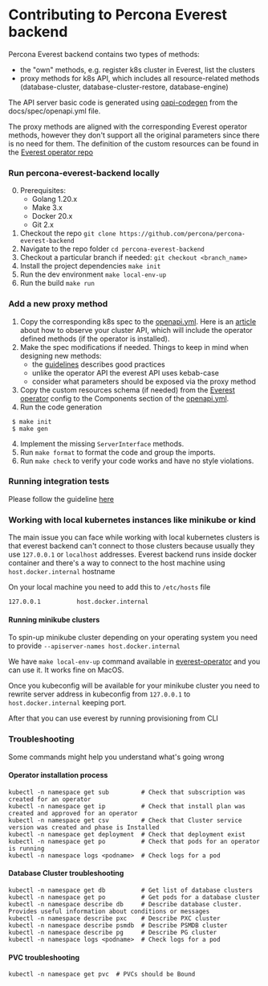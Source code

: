 # Contributing to Percona Everest backend

Percona Everest backend contains two types of methods:
 - the "own" methods, e.g. register k8s cluster in Everest, list the clusters
 - proxy methods for k8s API, which includes all resource-related methods (database-cluster, database-cluster-restore, database-engine)

The API server basic code is generated using [oapi-codegen](https://github.com/deepmap/oapi-codegen) from the docs/spec/openapi.yml file.

The proxy methods are aligned with the corresponding Everest operator methods, however they don't support all the original parameters since there is no need for them.
The definition of the custom resources can be found in the [Everest operator repo](https://github.com/percona/dbaas-operator/tree/main/config/crd/bases)

### Run percona-everest-backend locally
0. Prerequisites:
    - Golang 1.20.x
    - Make 3.x
    - Docker 20.x
    - Git 2.x
1. Checkout the repo
`git clone https://github.com/percona/percona-everest-backend`
2. Navigate to the repo folder
`cd percona-everest-backend`
3. Checkout a particular branch if needed:
`git checkout <branch_name>`
4. Install the project dependencies
`make init`
5. Run the dev environment
`make local-env-up`
6. Run the build
`make run`

### Add a new proxy method
1. Copy the corresponding k8s spec to the [openapi.yml](./docs/spec/openapi.yml). Here is an [article](https://jonnylangefeld.com/blog/kubernetes-how-to-view-swagger-ui) about how to observe your cluster API, which will include the operator defined methods (if the operator is installed).
2. Make the spec modifications if needed. Things to keep in mind when designing new methods:
   - the [guidelines](https://opensource.zalando.com/restful-api-guidelines/) describes good practices
   - unlike the operator API the everest API uses kebab-case
   - consider what parameters should be exposed via the proxy method
2. Copy the custom resources schema (if needed) from the [Everest operator](https://github.com/percona/dbaas-operator/tree/main/config/crd/bases) config to the Components section of the [openapi.yml](./docs/spec/openapi.yml).
3. Run the code generation
```
 $ make init
 $ make gen
```
4. Implement the missing `ServerInterface` methods.
5. Run `make format` to format the code and group the imports.
6. Run `make check` to verify your code works and have no style violations.


### Running integration tests 

Please follow the guideline [here](api-tests/README.md)

### Working with local kubernetes instances like minikube or kind 

The main issue you can face while working with local kubernetes clusters is that everest backend can't connect to those clusters because usually they use `127.0.0.1` or `localhost` addresses. Everest backend runs inside docker container and there's a way to connect to the host machine using `host.docker.internal` hostname

On your local machine you need to add this to `/etc/hosts` file

```
127.0.0.1          host.docker.internal
```

#### Running minikube clusters
To spin-up minikube cluster depending on your operating system you need to provide `--apiserver-names host.docker.internal`

We have `make local-env-up` command available in [everest-operator](https://github.com/percona/everest-operator/blob/main/Makefile#L301) and you can use it. It works fine on MacOS.

Once you kubeconfig will be available for your minikube cluster you need to rewrite server address in kubeconfig from `127.0.0.1` to `host.docker.internal` keeping port.

After that you can use everest by running provisioning from CLI

### Troubleshooting

Some commands might help you understand what's going wrong
#### Operator installation process 
```
kubectl -n namespace get sub         # Check that subscription was created for an operator
kubectl -n namespace get ip          # Check that install plan was created and approved for an operator
kubectl -n namespace get csv         # Check that Cluster service version was created and phase is Installed
kubectl -n namespace get deployment  # Check that deployment exist
kubectl -n namespace get po          # Check that pods for an operator is running
kubectl -n namespace logs <podname>  # Check logs for a pod 
```
#### Database Cluster troubleshooting

```
kubectl -n namespace get db          # Get list of database clusters 
kubectl -n namespace get po          # Get pods for a database cluster
kubectl -n namespace describe db     # Describe database cluster. Provides useful information about conditions or messages
kubectl -n namespace describe pxc    # Describe PXC cluster
kubectl -n namespace describe psmdb  # Describe PSMDB cluster
kubectl -n namespace describe pg     # Describe PG cluster
kubectl -n namespace logs <podname>  # Check logs for a pod
```

#### PVC troubleshooting
```
kubectl -n namespace get pvc  # PVCs should be Bound
```
